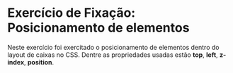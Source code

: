 # Exercício de Fixação: Posicionamento de elementos

Neste exercício foi exercitado o posicionamento de elementos dentro do layout de caixas no CSS. Dentre as propriedades usadas estão **top**, **left**, **z-index**, **position**.

